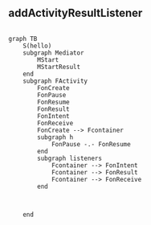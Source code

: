 ## addActivityResultListener

```java


```




```mermaid
graph TB
	S(hello)
	subgraph Mediator
		MStart
		MStartResult
	end
	subgraph FActivity
		FonCreate
		FonPause 
		FonResume 
		FonResult 
		FonIntent 
		FonReceive 
		FonCreate --> Fcontainer
		subgraph h
			FonPause -.- FonResume
		end
		subgraph listeners
			Fcontainer --> FonIntent
			Fcontainer --> FonResult
			Fcontainer --> FonReceive
		end
		
		
		
	end


```
<!--stackedit_data:
eyJoaXN0b3J5IjpbODg4NDc3ODU0LC0yODQzODI5MTMsLTEwNT
g0ODY2NjMsLTQzNDkzMTcwOF19
-->